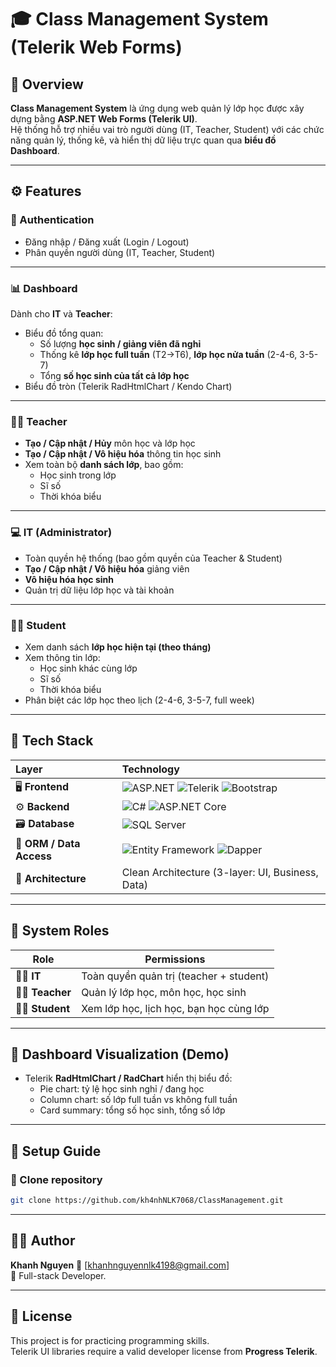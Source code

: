 # 🎓 Class Management System (Telerik Web Forms)

## 🧭 Overview
**Class Management System** là ứng dụng web quản lý lớp học được xây dựng bằng **ASP.NET Web Forms (Telerik UI)**.  
Hệ thống hỗ trợ nhiều vai trò người dùng (IT, Teacher, Student) với các chức năng quản lý, thống kê, và hiển thị dữ liệu trực quan qua **biểu đồ Dashboard**.

---

## ⚙️ Features

### 🔐 Authentication
- Đăng nhập / Đăng xuất (Login / Logout)
- Phân quyền người dùng (IT, Teacher, Student)

---

### 📊 Dashboard
Dành cho **IT** và **Teacher**:
- Biểu đồ tổng quan:
  - Số lượng **học sinh / giảng viên đã nghỉ**
  - Thống kê **lớp học full tuần** (T2→T6), **lớp học nửa tuần** (2-4-6, 3-5-7)
  - Tổng **số học sinh của tất cả lớp học**
- Biểu đồ tròn (Telerik RadHtmlChart / Kendo Chart)

---

### 👨‍🏫 Teacher
- **Tạo / Cập nhật / Hủy** môn học và lớp học
- **Tạo / Cập nhật / Vô hiệu hóa** thông tin học sinh
- Xem toàn bộ **danh sách lớp**, bao gồm:
  - Học sinh trong lớp
  - Sĩ số
  - Thời khóa biểu

---

### 💻 IT (Administrator)
- Toàn quyền hệ thống (bao gồm quyền của Teacher & Student)
- **Tạo / Cập nhật / Vô hiệu hóa** giảng viên
- **Vô hiệu hóa học sinh**
- Quản trị dữ liệu lớp học và tài khoản

---

### 🧑‍🎓 Student
- Xem danh sách **lớp học hiện tại (theo tháng)**
- Xem thông tin lớp:
  - Học sinh khác cùng lớp
  - Sĩ số
  - Thời khóa biểu
- Phân biệt các lớp học theo lịch (2-4-6, 3-5-7, full week)

---

## 🧰 Tech Stack

| Layer | Technology |
|:------|:------------|
| 🖥️ **Frontend** | ![ASP.NET](https://img.shields.io/badge/ASP.NET%20Web%20Forms-512BD4?style=for-the-badge&logo=dotnet&logoColor=white) ![Telerik](https://img.shields.io/badge/Telerik%20UI-0288D1?style=for-the-badge&logo=telerik&logoColor=white) ![Bootstrap](https://img.shields.io/badge/Bootstrap-7952B3?style=for-the-badge&logo=bootstrap&logoColor=white) |
| ⚙️ **Backend** | ![C#](https://img.shields.io/badge/C%23-239120?style=for-the-badge&logo=c-sharp&logoColor=white) ![ASP.NET Core](https://img.shields.io/badge/ASP.NET%20Framework-512BD4?style=for-the-badge&logo=dotnet&logoColor=white) |
| 🗃️ **Database** | ![SQL Server](https://img.shields.io/badge/Microsoft%20SQL%20Server-CC2927?style=for-the-badge&logo=microsoftsqlserver&logoColor=white) |
| 💾 **ORM / Data Access** | ![Entity Framework](https://img.shields.io/badge/Entity%20Framework-512BD4?style=for-the-badge&logo=ef&logoColor=white) ![Dapper](https://img.shields.io/badge/Dapper-0078D7?style=for-the-badge&logo=nuget&logoColor=white) |
| 🧩 **Architecture** | Clean Architecture (3-layer: UI, Business, Data) |

---

## 🧱 System Roles

| Role | Permissions |
|------|--------------|
| 🧑‍💻 **IT** | Toàn quyền quản trị (teacher + student) |
| 👨‍🏫 **Teacher** | Quản lý lớp học, môn học, học sinh |
| 🧑‍🎓 **Student** | Xem lớp học, lịch học, bạn học cùng lớp |

---

## 🧮 Dashboard Visualization (Demo)
- Telerik **RadHtmlChart / RadChart** hiển thị biểu đồ:
  - Pie chart: tỷ lệ học sinh nghỉ / đang học
  - Column chart: số lớp full tuần vs không full tuần
  - Card summary: tổng số học sinh, tổng số lớp

---

## 🚀 Setup Guide

### 🧮 Clone repository
```bash
git clone https://github.com/kh4nhNLK7068/ClassManagement.git
```
---

## 🧑‍💻 Author

**Khanh Nguyen**
📧 [[khanhnguyennlk4198@gmail.com](mailto:khanhnguyennlk4198@gmail.com)] <br>
💼 Full-stack Developer.

---

## 🪪 License

This project is for practicing programming skills. <br>
Telerik UI libraries require a valid developer license from **Progress Telerik**.

